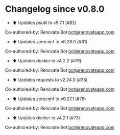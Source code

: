 # Changelog since v0.8.0
- ⬆ Updates psutil to v5.7.1 (#82)

Co-authored-by: Renovate Bot <bot@renovateapp.com> 
- ⬆ Updates zeroconf to v0.28.0 (#81)

Co-authored-by: Renovate Bot <bot@renovateapp.com> 
- ⬆ Updates docker to v4.2.2 (#79)

Co-authored-by: Renovate Bot <bot@renovateapp.com> 
- ⬆ Updates requests to v2.24.0 (#78)

Co-authored-by: Renovate Bot <bot@renovateapp.com> 
- ⬆ Updates zeroconf to v0.27.1 (#75)

Co-authored-by: Renovate Bot <bot@renovateapp.com> 
- ⬆ Updates docker to v4.2.1 (#73)

Co-authored-by: Renovate Bot <bot@renovateapp.com> 
